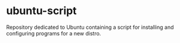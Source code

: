 # ubuntu-script
Repository dedicated to Ubuntu containing a script for installing and configuring programs for a new distro.
